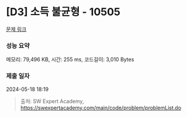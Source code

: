 # [D3] 소득 불균형 - 10505 

[문제 링크](https://swexpertacademy.com/main/code/problem/problemDetail.do?contestProbId=AXNP4CvauaMDFAXS) 

### 성능 요약

메모리: 79,496 KB, 시간: 255 ms, 코드길이: 3,010 Bytes

### 제출 일자

2024-05-18 18:19



> 출처: SW Expert Academy, https://swexpertacademy.com/main/code/problem/problemList.do